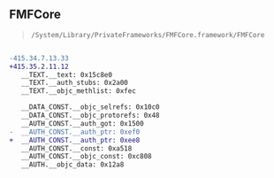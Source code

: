## FMFCore

> `/System/Library/PrivateFrameworks/FMFCore.framework/FMFCore`

```diff

-415.34.7.13.33
+415.35.2.11.12
   __TEXT.__text: 0x15c8e0
   __TEXT.__auth_stubs: 0x2a00
   __TEXT.__objc_methlist: 0xfec

   __DATA_CONST.__objc_selrefs: 0x10c0
   __DATA_CONST.__objc_protorefs: 0x48
   __AUTH_CONST.__auth_got: 0x1500
-  __AUTH_CONST.__auth_ptr: 0xef0
+  __AUTH_CONST.__auth_ptr: 0xee8
   __AUTH_CONST.__const: 0xa518
   __AUTH_CONST.__objc_const: 0xc808
   __AUTH.__objc_data: 0x12a8

```
